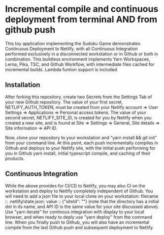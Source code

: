 # Incremental compile and continuous deployment from terminal AND from github push

This toy application implementing the Sudoku Game demonstrates Continuous Deployment to Netlify, with all Continuous Integration performed exclusively in a disconnected workstation or in Github or both in combination. This buildless environment implements Yarn Workspaces, Lerna, Pika, TSC, and Github Workflow, with intermediate files cached for incremental builds. Lambda funtion support is included.

## Installation

After forking this repository, create two Secrets from the Settings Tab of your new Github repository. The value of your first secret, NETLIFY_AUTH_TOKEN, must be created from your Netlify account => User Settings => Applications => Personal access tokens. The value of your second secret, NETLIFY_SITE_ID, is created for you by Netlify when you created a new site, and is found at Site => Settings => General, Site details => Site information => API ID.

Now, clone your repository to your workstation and "yarn install && git init" from your command line. At this point, each push incrementally compiles in Github and deploys to your Netlify site, with the initial push performing for you in Github yarn install, initial typescript compile, and caching of their products.

## Continuous Integration

While the above provides for CI/CD to Netlify, you may also CI on the workstation and deploy to Netlify completely independent of Github. You will need to add a json file to your local clone on your workstation: filename :: .netlify/state.json; value :: {"siteId": "<API ID>"} (note that the directory has a initial dot in its name, and API ID is the same value for your site discussed above). Use "yarn iterate" for continous integration with display to your local browser, and when ready to deply use "yarn deploy" from the command line. When you finally push to Github, you will also have an incremental compile from the last Github push and subsequent deployment to Netlify.
